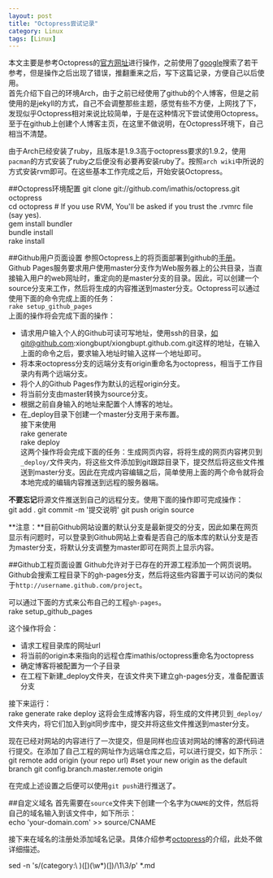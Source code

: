 ```yaml
---
layout: post
title: "Octopress尝试记录"
category: Linux
tags: [Linux]
---
```

本文主要是参考Octopress的[官方网址][lab1]进行操作，之前使用了[google][lab2]搜索了若干参考，但是操作之后出现了错误，推翻重来之后，写下这篇记录，方便自己以后使用。  
首先介绍下自己的环境Arch，由于之前已经使用了github的个人博客，但是之前使用的是jekyll的方式，自己不会调整那些主题，感觉有些不方便，上网找了下，发现似乎Octopress相对来说比较简单，于是在这种情况下尝试使用Octopress。至于在github上创建个人博客主页，在这里不做说明，在Octopress环境下，自己相当不清楚。
<!--more-->
由于Arch已经安装了ruby，且版本是1.9.3高于octopress要求的1.9.2，使用`pacman`的方式安装了ruby之后便没有必要再安装ruby了。按照`arch wiki`中所说的方式安装rvm即可。在这些基本工作完成之后，开始安装Octopress。

##Octopress环境配置
git clone git://github.com/imathis/octopress.git octopress  
cd octopress    # If you use RVM, You'll be asked if you trust the .rvmrc file (say yes).  
gem install bundler  
bundle install  
rake install  

##Github用户页面设置
参照Octopress上的将页面部署到github的[手册][lab3]。  
Github Pages服务要求用户使用master分支作为Web服务器上的公共目录，当直接输入用户的web网址时，重定向的是master分支的目录。因此，可以创建一个source分支来工作，然后将生成的内容推送到master分支。Octopress可以通过使用下面的命令完成上面的任务：  
`rake setup_github_pages`  
上面的操作将会完成下面的操作：

* 请求用户输入个人的Github可读可写地址，使用ssh的目录，如git@github.com:xiongbupt/xiongbupt.github.com.git这样的地址，在输入上面的命令之后，要求输入地址时输入这样一个地址即可。  
* 将本来octopress分支的远端分支有origin重命名为octopress，相当于工作目录内有两个远端分支。  
* 将个人的Github Pages作为默认的远程origin分支。  
* 将当前分支由master转换为source分支。  
* 根据之前自身输入的地址来配置个人博客的地址。  
* 在_deploy目录下创建一个master分支用于来布置。  
接下来使用  
rake generate  
rake deploy  
这两个操作将会完成下面的任务：生成网页内容，将将生成的网页内容拷贝到`_deploy/`文件夹内，将这些文件添加到git跟踪目录下，提交然后将这些文件推送到master分支。因此在完成内容编辑之后，简单使用上面的两个命令就将会本地完成的编辑内容推送到远程的服务器端。

**不要忘记**将源文件推送到自己的远程分支。使用下面的操作即可完成操作：  
git add .
git commit -m '提交说明'
git push origin source

**注意：**目前Github网站设置的默认分支是最新提交的分支，因此如果在网页显示有问题时，可以登录到Github网站上查看是否自己的版本库的默认分支是否为master分支，将默认分支调整为master即可在网页上显示内容。

##Github工程页面设置
Github允许对于已存在的开源工程添加一个网页说明。Github会搜索工程目录下的gh-pages分支，然后将这些内容置于可以访问的类似于`http://username.github.com/project`。

可以通过下面的方式来公布自己的工程`gh-pages`。  
rake setup_github_pages 

这个操作将会：
* 请求工程目录库的网址url
* 将当前的origin本来指向的远程仓库imathis/octopress重命名为octopress
* 确定博客将被配置为一个子目录
* 在工程下新建_deploy文件夹，在该文件夹下建立gh-pages分支，准备配置该分支

接下来运行：    
rake generate
rake deploy
这将会生成博客内容，将生成的文件拷贝到`_deploy/`文件夹内，将它们加入到git同步库中，提交并将这些文件推送到master分支。

现在已经对网站的内容进行了一次提交，但是同样也应该对网站的博客的源代码进行提交。在添加了自己工程的网址作为远端仓库之后，可以进行提交，如下所示：        
git remote add origin (your repo url)
\#set your new origin as the default branch
git config.branch.master.remote origin

在完成上述设置之后便可以使用`git push`进行推送了。

##自定义域名
首先需要在`source`文件夹下创建一个名字为`CNAME`的文件，然后将自己的域名输入到该文件中，如下所示：   
echo 'your-domain.com' >> source/CNAME

接下来在域名的注册处添加域名记录。具体介绍参考[octopress][lab3]的介绍，此处不做详细描述。





[lab1]:http://octopress.org/ "OCTOPRESS 手册"
[lab2]:http://www.google.com/ "GOOGLE"
[lab3]:http://octopress.org/docs/deploying/github/ "OCTOPRESS Github介绍"
sed -n 's/\(category:\ \)\(\[\)\(\w*\)\(\]\)/\1\3/p' *.md
